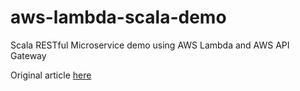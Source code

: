 # aws-lambda-scala-demo
Scala RESTful Microservice demo using AWS Lambda and AWS API Gateway

Original article [here](https://aws.amazon.com/blogs/compute/writing-aws-lambda-functions-in-scala/)
